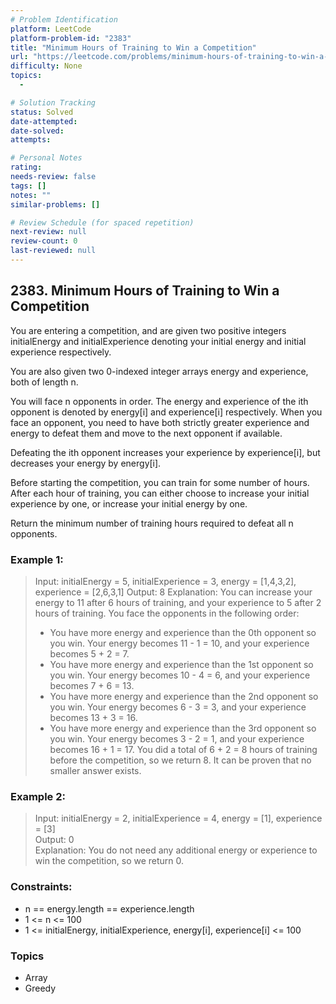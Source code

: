 ```yaml
---
# Problem Identification
platform: LeetCode
platform-problem-id: "2383"
title: "Minimum Hours of Training to Win a Competition"
url: "https://leetcode.com/problems/minimum-hours-of-training-to-win-a-competition/"
difficulty: None
topics:
  -

# Solution Tracking
status: Solved
date-attempted:
date-solved:
attempts:

# Personal Notes
rating:
needs-review: false
tags: []
notes: ""
similar-problems: []

# Review Schedule (for spaced repetition)
next-review: null
review-count: 0
last-reviewed: null
---
```


## 2383. Minimum Hours of Training to Win a Competition
You are entering a competition, and are given two positive integers initialEnergy and initialExperience denoting your initial energy and initial experience respectively.

You are also given two 0-indexed integer arrays energy and experience, both of length n.

You will face n opponents in order. The energy and experience of the ith opponent is denoted by energy[i] and experience[i] respectively. When you face an opponent, you need to have both strictly greater experience and energy to defeat them and move to the next opponent if available.

Defeating the ith opponent increases your experience by experience[i], but decreases your energy by energy[i].

Before starting the competition, you can train for some number of hours. After each hour of training, you can either choose to increase your initial experience by one, or increase your initial energy by one.

Return the minimum number of training hours required to defeat all n opponents.

### Example 1:

> Input: initialEnergy = 5, initialExperience = 3, energy = [1,4,3,2], experience = [2,6,3,1]
> Output: 8
> Explanation: You can increase your energy to 11 after 6 hours of training, and your experience to 5 after 2 hours of training.
> You face the opponents in the following order:
> - You have more energy and experience than the 0th opponent so you win.
>   Your energy becomes 11 - 1 = 10, and your experience becomes 5 + 2 = 7.
> - You have more energy and experience than the 1st opponent so you win.
>   Your energy becomes 10 - 4 = 6, and your experience becomes 7 + 6 = 13.
> - You have more energy and experience than the 2nd opponent so you win.
>   Your energy becomes 6 - 3 = 3, and your experience becomes 13 + 3 = 16.
> - You have more energy and experience than the 3rd opponent so you win.
>   Your energy becomes 3 - 2 = 1, and your experience becomes 16 + 1 = 17.
> You did a total of 6 + 2 = 8 hours of training before the competition, so we return 8.
> It can be proven that no smaller answer exists.

### Example 2:

> Input: initialEnergy = 2, initialExperience = 4, energy = [1], experience = [3]<br/>
> Output: 0<br/>
> Explanation: You do not need any additional energy or experience to win the competition, so we return 0.
 
### Constraints:

- n == energy.length == experience.length
- 1 <= n <= 100
- 1 <= initialEnergy, initialExperience, energy[i], experience[i] <= 100

### Topics

- Array
- Greedy

